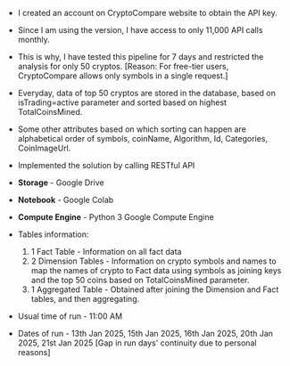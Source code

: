 - I created an account on CryptoCompare website to obtain the API key.
- Since I am using the version, I have access to only 11,000 API calls monthly.
- This is why, I have tested this pipeline for 7 days and restricted the analysis for only 50 cryptos. [Reason: For free-tier users, CryptoCompare allows only symbols in a single request.]
- Everyday, data of top 50 cryptos are stored in the database, based on isTrading=active parameter and sorted based on highest TotalCoinsMined.
- Some other attributes based on which sorting can happen are alphabetical order of symbols, coinName, Algorithm, Id, Categories, CoinImageUrl.
- Implemented the solution by calling RESTful API

- **Storage** -  Google Drive
- **Notebook** - Google Colab
- **Compute Engine** - Python 3 Google Compute Engine

- Tables information:
  1. 1 Fact Table - Information on all fact data
  2. 2 Dimension Tables - Information on crypto symbols and names to map the names of crypto to Fact data using symbols as joining keys and the top 50 coins based on TotalCoinsMined parameter.
  3. 1 Aggregated Table - Obtained after joining the Dimension and Fact tables, and then aggregating.
- Usual time of run - 11:00 AM
- Dates of run - 13th Jan 2025, 15th Jan 2025, 16th Jan 2025, 20th Jan 2025, 21st Jan 2025 [Gap in run days' continuity due to personal reasons]
